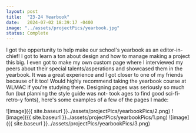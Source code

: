 ```yaml
---
layout: post
title:  "23-24 Yearbook"
date:   2024-07-02 18:39:17 -0400
image: "../assets/projectPics/yearbook.jpg"
status: Complete
---
```

I got the oppertunity to help make our school's yearbook as an editor-in-chief! I got to learn a ton about design and how to manage making a project this big. I even got to make my own custom page where I interviewed my peers about their special talents/asperations and showcased them in the yearbook. It was a great experience and I got closer to one of my friends because of it too! Would highly recommend taking the yearbook course at WLMAC if you're studying there. Designing pages was seriously so much fun (but planning the style guide was not- took ages to find good sci-fi-retro-y fonts), here's some examples of a few of the pages I made:

![image]({{ site.baseurl }}../assets/projectPics/yearbookPics/2.png)
![image]({{ site.baseurl }}../assets/projectPics/yearbookPics/1.png)
![image]({{ site.baseurl }}../assets/projectPics/yearbookPics/3.png)

